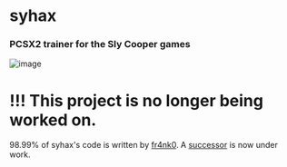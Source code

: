 # syhax
### PCSX2 trainer for the Sly Cooper games
![image](https://user-images.githubusercontent.com/37944755/185776290-6dc49b76-074a-4b07-94f9-60d734d10607.png)

# !!! This project is no longer being worked on. 
98.99% of syhax's code is written by [fr4nk0](https://github.com/fr4nk014). A [successor](https://github.com/fr4nk014/slurky) is now under work.
